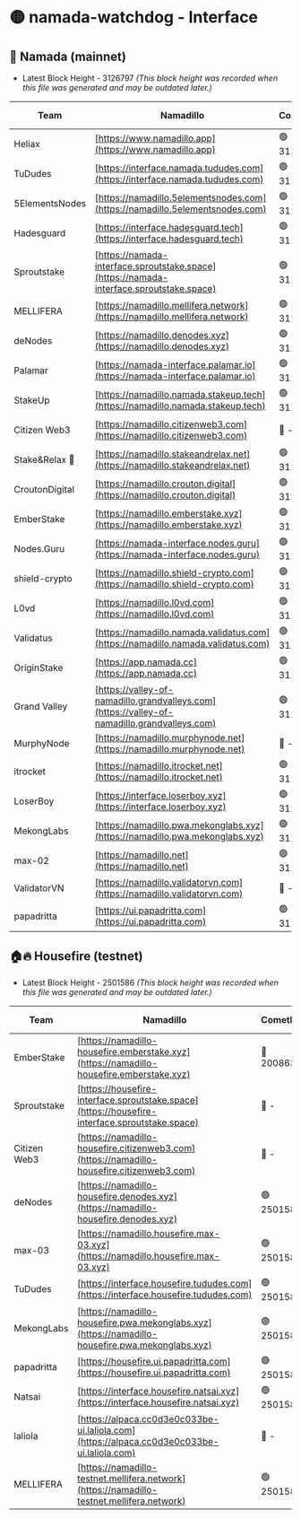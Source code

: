 # 🟡 namada-watchdog - Interface

## 🚀 Namada (mainnet)
- Latest Block Height - 3126797 *(This block height was recorded when this file was generated and may be outdated later.)*

| Team | Namadillo | CometBFT | Indexer | MASP Indexer |
|-|-|-|-|-|
| Heliax | [https://www.namadillo.app](https://www.namadillo.app) | 🟢 3126780 | 🟢 3126779 | 🟢 3126779 |
| TuDudes | [https://interface.namada.tududes.com](https://interface.namada.tududes.com) | 🟢 3126780 | 🟢 3126779 | 🟢 3126779 |
| 5ElementsNodes | [https://namadillo.5elementsnodes.com](https://namadillo.5elementsnodes.com) | 🟢 3126780 | 🟢 3126780 | 🟢 3126780 |
| Hadesguard | [https://interface.hadesguard.tech](https://interface.hadesguard.tech) | 🟢 3126781 | 🟢 3126780 | 🟢 3126780 |
| Sproutstake | [https://namada-interface.sproutstake.space](https://namada-interface.sproutstake.space) | 🟢 3126781 | 🟢 3126781 | 🟢 3126781 |
| MELLIFERA | [https://namadillo.mellifera.network](https://namadillo.mellifera.network) | 🟢 3126782 | 🟢 3126782 | 🟢 3126782 |
| deNodes | [https://namadillo.denodes.xyz](https://namadillo.denodes.xyz) | 🟢 3126783 | 🟢 3126782 | 🟢 3126782 |
| Palamar | [https://namada-interface.palamar.io](https://namada-interface.palamar.io) | 🟢 3126783 | 🟢 3126783 | 🟢 3126783 |
| StakeUp | [https://namadillo.namada.stakeup.tech](https://namadillo.namada.stakeup.tech) | 🟢 3126784 | 🟢 3126784 | 🟢 3126784 |
| Citizen Web3 | [https://namadillo.citizenweb3.com](https://namadillo.citizenweb3.com) | 🔴 - | 🟢 3126785 | 🟢 3126785 |
| Stake&Relax 🦥 | [https://namadillo.stakeandrelax.net](https://namadillo.stakeandrelax.net) | 🟢 3126786 | 🟢 3126786 | 🟢 3126786 |
| CroutonDigital | [https://namadillo.crouton.digital](https://namadillo.crouton.digital) | 🟢 3126787 | 🟢 3126787 | 🟢 3126786 |
| EmberStake | [https://namadillo.emberstake.xyz](https://namadillo.emberstake.xyz) | 🟢 3126787 | 🟢 3126787 | 🟢 3126787 |
| Nodes.Guru | [https://namada-interface.nodes.guru](https://namada-interface.nodes.guru) | 🟢 3126788 | 🟢 3126787 | 🟢 3126787 |
| shield-crypto | [https://namadillo.shield-crypto.com](https://namadillo.shield-crypto.com) | 🟢 3126788 | 🟢 3126788 | 🟢 3126788 |
| L0vd | [https://namadillo.l0vd.com](https://namadillo.l0vd.com) | 🟢 3126789 | 🔴 3124570 | 🟢 3126789 |
| Validatus | [https://namadillo.namada.validatus.com](https://namadillo.namada.validatus.com) | 🟢 3126790 | 🟢 3126790 | 🟢 3126790 |
| OriginStake | [https://app.namada.cc](https://app.namada.cc) | 🟢 3126790 | 🟢 3126790 | 🟢 3126790 |
| Grand Valley | [https://valley-of-namadillo.grandvalleys.com](https://valley-of-namadillo.grandvalleys.com) | 🟢 3126791 | 🟢 3126790 | 🟢 3126790 |
| MurphyNode | [https://namadillo.murphynode.net](https://namadillo.murphynode.net) | 🔴 - | 🔴 - | 🔴 - |
| itrocket | [https://namadillo.itrocket.net](https://namadillo.itrocket.net) | 🟢 3126793 | 🟢 3126793 | 🟢 3126793 |
| LoserBoy | [https://interface.loserboy.xyz](https://interface.loserboy.xyz) | 🟢 3126793 | 🟢 3126793 | 🟢 3126793 |
| MekongLabs | [https://namadillo.pwa.mekonglabs.xyz](https://namadillo.pwa.mekonglabs.xyz) | 🟢 3126794 | 🟢 3126794 | 🟢 3126794 |
| max-02 | [https://namadillo.net](https://namadillo.net) | 🟢 3126794 | 🟢 3126794 | 🟢 3126794 |
| ValidatorVN | [https://namadillo.validatorvn.com](https://namadillo.validatorvn.com) | 🔴 - | 🔴 - | 🔴 - |
| papadritta | [https://ui.papadritta.com](https://ui.papadritta.com) | 🟢 3126797 | 🟢 3126797 | 🟢 3126796 |

## 🏠🔥 Housefire (testnet)
- Latest Block Height - 2501586 *(This block height was recorded when this file was generated and may be outdated later.)*

| Team | Namadillo | CometBFT | Indexer | MASP Indexer |
|-|-|-|-|-|
| EmberStake | [https://namadillo-housefire.emberstake.xyz](https://namadillo-housefire.emberstake.xyz) | 🔴 2008636 | 🔴 - | 🔴 - |
| Sproutstake | [https://housefire-interface.sproutstake.space](https://housefire-interface.sproutstake.space) | 🔴 - | 🔴 - | 🔴 - |
| Citizen Web3 | [https://namadillo-housefire.citizenweb3.com](https://namadillo-housefire.citizenweb3.com) | 🔴 - | 🔴 - | 🔴 - |
| deNodes | [https://namadillo-housefire.denodes.xyz](https://namadillo-housefire.denodes.xyz) | 🟢 2501582 | 🟢 2501582 | 🟢 2501582 |
| max-03 | [https://namadillo.housefire.max-03.xyz](https://namadillo.housefire.max-03.xyz) | 🟢 2501583 | 🟢 2501583 | 🔴 2495304 |
| TuDudes | [https://interface.housefire.tududes.com](https://interface.housefire.tududes.com) | 🟢 2501583 | 🟢 2501583 | 🟢 2501583 |
| MekongLabs | [https://namadillo-housefire.pwa.mekonglabs.xyz](https://namadillo-housefire.pwa.mekonglabs.xyz) | 🟢 2501583 | 🟢 2501583 | 🟢 2501583 |
| papadritta | [https://housefire.ui.papadritta.com](https://housefire.ui.papadritta.com) | 🟢 2501584 | 🟢 2501584 | 🟢 2501584 |
| Natsai | [https://interface.housefire.natsai.xyz](https://interface.housefire.natsai.xyz) | 🟢 2501585 | 🟢 2501585 | 🟢 2501585 |
| laliola | [https://alpaca.cc0d3e0c033be-ui.laliola.com](https://alpaca.cc0d3e0c033be-ui.laliola.com) | 🔴 - | 🔴 - | 🔴 - |
| MELLIFERA | [https://namadillo-testnet.mellifera.network](https://namadillo-testnet.mellifera.network) | 🟢 2501586 | 🟢 2501586 | 🟢 2501586 |

